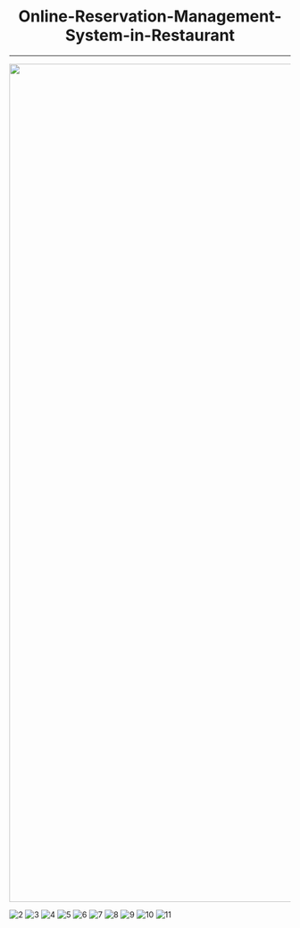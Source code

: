 <h1 align="center">Online-Reservation-Management-System-in-Restaurant</h1><hr>
<img width="1500" src="https://github.com/DeeptiWani/Online-Reservation-Management-System-in-Restaurant/assets/142917253/b22e49de-9898-43f0-8fc9-b283aa5f1e17.PNG">


![2](https://github.com/DeeptiWani/Online-Reservation-Management-System-in-Restaurant/assets/142917253/e414f655-b383-4ee5-80ce-510a3058d5ae)
![3](https://github.com/DeeptiWani/Online-Reservation-Management-System-in-Restaurant/assets/142917253/2c274109-7750-4faf-944b-90d045746d0f)
![4](https://github.com/DeeptiWani/Online-Reservation-Management-System-in-Restaurant/assets/142917253/2aacc54e-4c8a-4ad2-8fed-687c9ca432c1)
![5](https://github.com/DeeptiWani/Online-Reservation-Management-System-in-Restaurant/assets/142917253/b4515bee-3efd-4db8-8780-3429e3244e96)
![6](https://github.com/DeeptiWani/Online-Reservation-Management-System-in-Restaurant/assets/142917253/bff6de11-05f2-4013-b3e2-3b10a892844b)
![7](https://github.com/DeeptiWani/Online-Reservation-Management-System-in-Restaurant/assets/142917253/520c6c3b-72aa-4d20-9b2e-b4db5c2d3476)
![8](https://github.com/DeeptiWani/Online-Reservation-Management-System-in-Restaurant/assets/142917253/a6046da6-001a-42e9-a94b-1f500716a6e5)
![9](https://github.com/DeeptiWani/Online-Reservation-Management-System-in-Restaurant/assets/142917253/f9c2e4e8-43f3-4151-92a9-628adb08bf7b)
![10](https://github.com/DeeptiWani/Online-Reservation-Management-System-in-Restaurant/assets/142917253/96007355-7977-42e4-9b15-06a6a870a60a)
![11](https://github.com/DeeptiWani/Online-Reservation-Management-System-in-Restaurant/assets/142917253/740185b4-c49e-4907-80cd-c9f8d54ddd5a)
